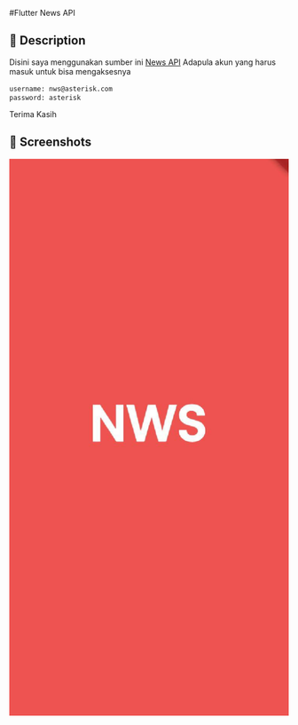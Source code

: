 #Flutter News API 

## :scroll: Description
Disini saya menggunakan sumber ini [News API](https://newsapi.org) 
Adapula akun yang harus masuk untuk bisa mengaksesnya
```
username: nws@asterisk.com
password: asterisk
```
Terima Kasih
## :camera_flash: Screenshots
![alt text](https://github.com/Afatyu/News_API_/blob/Master/results/screenshot1.jpg?raw=true)
